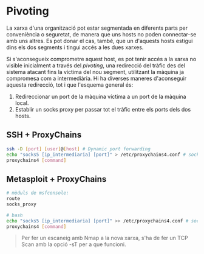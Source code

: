 # Pivoting
La xarxa d'una organització pot estar segmentada en diferents parts per conveniència o seguretat, de manera que uns hosts no poden connectar-se amb uns altres. Es pot donar el cas, també, que un d'aquests hosts estigui dins els dos segments i tingui accés a les dues xarxes.

Si s'aconsegueix comprometre aquest host, es pot tenir accés a la xarxa no visible inicialment a través del _pivoting_, una redirecció del tràfic des del sistema atacant fins la víctima del nou segment, utilitzant la màquina ja compromesa com a intermediària. Hi ha diverses maneres d'aconseguir aquesta redirecció, tot i que l'esquema general és:
1. Redireccionar un port de la màquina víctima a un port de la màquina local.
2. Establir un socks proxy per passar tot el tràfic entre els ports dels dos hosts.
## SSH + ProxyChains
```bash
ssh -D [port] [user]@[host] # Dynamic port forwarding
echo "socks5 [ip_intermediaria] [port]" > /etc/proxychains4.conf # socks proxy
proxychains4 [command]
```
## Metasploit + ProxyChains
```bash
# mòduls de msfconsole:
route
socks_proxy

# bash
echo "socks5 [ip_intermediaria] [port]" >> /etc/proxychains4.conf # socks proxy
proxychains4 [command]
```

> Per fer un escaneig amb Nmap a la nova xarxa, s'ha de fer un TCP Scan amb la opció -sT per a que funcioni.
